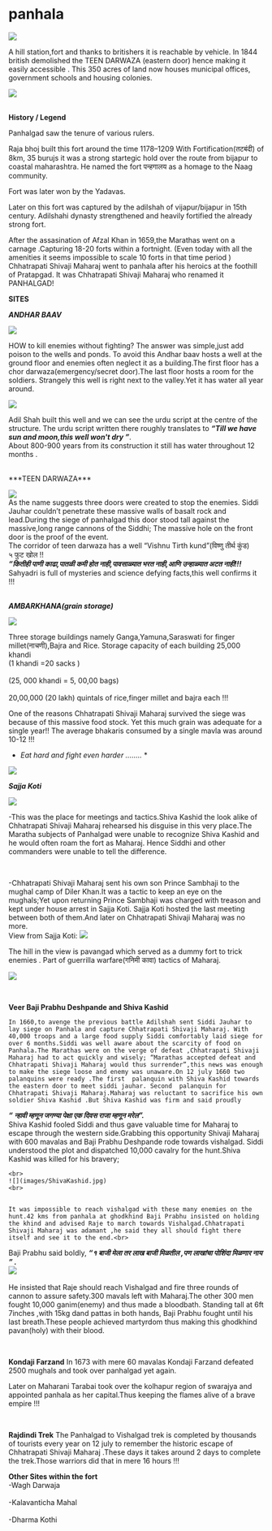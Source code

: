 # panhala




![](images/ambarkhana.jpg)

	

A hill station,fort and thanks to britishers it is reachable by vehicle.
In 1844 british demolished the TEEN DARWAZA (eastern door) hence making it easily accessible .
This 350 acres of land now houses municipal offices, government schools and housing colonies.



![](images/buruj.jpg)



**<br>History / Legend<br>**

Panhalgad saw the tenure of various rulers.


Raja bhoj built this fort around the time 1178–1209 
With  Fortification(तटबंदी) of 8km, 35 burujs it was a strong startegic hold over the route from bijapur to coastal maharashtra. 
He named the fort पन्हगालय as a homage to the Naag community.  

Fort was later won by the Yadavas.

Later on this fort was captured by the adilshah of vijapur/bijapur in 15th century.  Adilshahi dynasty strengthened and heavily fortified the already strong fort.

After the assasination of Afzal Khan in 1659,the Marathas went on a carnage .Capturing 18-20 forts within a fortnight.
(Even today with all the amenities it seems impossible to scale 10 forts in that time period )
Chhatrapati Shivaji Maharaj went to panhala after his heroics at the foothill of Pratapgad.
It was Chhatrapati Shivaji Maharaj who renamed it PANHALGAD!

**SITES**

***ANDHAR BAAV***

![](images/andhaar%20baav.jpg)

HOW to kill enemies without fighting?
The answer was simple,just add poison to the wells and ponds. To avoid this Andhar baav hosts a well at the ground floor and enemies often neglect it as a building.The first floor has a chor darwaza(emergency/secret door).The last floor hosts a room for the soldiers.
Strangely this well is right next to the valley.Yet it has water all year around.

![](images/urdu.jpg)

Adil Shah built this well and we can see the urdu script at the centre of the structure.
The urdu script written there roughly translates to ***“Till we have sun and moon,this well won't dry ”***. 
<br>About 800-900 years from its construction it still has water throughout 12 months .

<br>
***TEEN DARWAZA***

![](images/teen%20darwaza.jpg)
	<br>As the name suggests three doors were created to stop the enemies. Siddi Jauhar couldn’t penetrate these massive walls of basalt rock and lead.During the siege of panhalgad this door stood tall against the massive,long range cannons of the Siddhi; The massive hole on the front door is the proof of the event.<br>
	The corridor of teen darwaza has a well “Vishnu Tirth  kund”(विष्णु तीर्थ कुंड)
<br>५ फुट खोल !!<br>
***“कितीही पाणी काढा,पातळी कमी होत नाही,पावसाळ्यात भरत नाही,आणि उन्हाळ्यात अटत नाही!!!***
<br>
Sahyadri is full of mysteries and science defying facts,this well confirms it !!!   
<br>


***AMBARKHANA(grain storage)***

![](images/ambarkhana.jpg )

     
Three storage buildings namely Ganga,Yamuna,Saraswati for finger millet(नाचणी),Bajra and Rice. 
Storage capacity of each building 25,000 khandi 
<br>(1 khandi =20 sacks )<br>
<br>(25, 000 khandi = 5, 00,00 bags)<br>
<br>20,00,000 (20 lakh) quintals of rice,finger millet and bajra each !!!<br>

One of the reasons Chhatrapati Shivaji Maharaj survived the siege was because of  this massive food stock.
Yet this much grain was adequate for a single year!!
The average bhakaris consumed by a single mavla was around 10-12 !!!
* *Eat hard and fight even harder ……..* *

![](images/sto1.jpg)
<br>



***Sajja Koti***

![](images/sajjaKoti.jpg)


-This was the place for meetings and tactics.Shiva Kashid the look alike of Chhatrapati Shivaji Maharaj rehearsed his disguise in this very place.The Maratha subjects of Panhalgad were unable to recognize Shiva Kashid and he would often roam the fort as Maharaj. Hence Siddhi and other commanders were unable to tell the difference.

<br>

-Chhatrapati Shivaji Maharaj sent his own son Prince Sambhaji to the  mughal camp of Diler Khan.It was a tactic to keep an eye on the mughals;Yet upon returning Prince Sambhaji was charged with treason and kept under house arrest in Sajja Koti. Sajja Koti hosted the last meeting between both of them.And later on Chhatrapati Shivaji Maharaj was no more.
<br>
View from Sajja Koti:
	![](images/View.jpg)
	
The hill in the view is pavangad which served as a dummy fort to trick enemies . Part of guerrilla warfare(गनिमी कावा) tactics of Maharaj.
	
	
![](images/SajjaKoti%20Buruj.jpg)
	
<br>

**Veer  Baji Prabhu Deshpande and Shiva Kashid**

	In 1660,to avenge the previous battle Adilshah sent Siddi Jauhar to lay siege on Panhala and capture Chhatrapati Shivaji Maharaj. With 40,000 troops and a large food supply Siddi comfortably laid siege for over 6 months.Siddi was well aware about the scarcity of food on Panhala.The Marathas were on the verge of defeat ,Chhatrapati Shivaji Maharaj had to act quickly and wisely; “Marathas accepted defeat and Chhatrapati Shivaji Maharaj would thus surrender”,this news was enough to make the siege loose and enemy was unaware.On 12 july 1660 two palanquins were ready .The first  palanquin with Shiva Kashid towards the eastern door to meet siddi jauhar. Second  palanquin for Chhatrapati Shivaji Maharaj.Maharaj was reluctant to sacrifice his own soldier Shiva Kashid .But Shiva Kashid was firm and said proudly 
***“ न्हावी म्हणून जगण्या पेक्षा एक दिवस राजा म्हणून मरेल”.***
<br>
	Shiva Kashid fooled Siddi and thus gave valuable time for Maharaj to escape through the western side.Grabbing this opportunity Shivaji Maharaj with 600 mavalas and Baji Prabhu Deshpande rode towards vishalgad.
Siddi understood the plot and dispatched 10,000 cavalry for the hunt.Shiva Kashid was killed for his bravery; 
	
	
	<br>
	![](images/ShivaKashid.jpg)
	<br>
	
	
	It was impossible to reach vishalgad with these many enemies on the hunt.42 kms from panhala at ghodkhind Baji Prabhu insisted on holding the khind and advised Raje to march towards Vishalgad.Chhatrapati Shivaji Maharaj was adamant ,he said they all should fight there itself and see it to the end.<br>
Baji Prabhu said boldly,
***“१ बाजी मेला तर लाख बाजी मिळतील ,पण लाखांचा पोशिंदा मिळणार नाय ” .***
	<br>
	![](images/Statue.jpg)
	<br>
<br>
He insisted that Raje should reach Vishalgad and fire three rounds of cannon to assure safety.300 mavals left with Maharaj.The other 300 men fought 10,000 ganim(enemy) and thus made a bloodbath.
Standing tall at 6ft 7inches ,with 15kg  dand pattas in both hands, Baji Prabhu fought until his last breath.These people achieved martyrdom thus making this ghodkhind pavan(holy) with their blood.
	

<br>

**Kondaji Farzand**
In 1673 with mere 60 mavalas  Kondaji Farzand defeated 2500 mughals and took over panhalgad yet again.


Later on Maharani Tarabai took over the kolhapur region of swarajya and appointed panhala as her capital.Thus keeping the flames alive of a brave empire  !!!

<br>

**Rajdindi Trek**
The Panhalgad to Vishalgad trek is completed by thousands of tourists every year on 12 july to remember the historic escape of Chhatrapati Shivaji Maharaj .These days it takes around 2 days to complete the trek.Those warriors did that in mere 16 hours !!!



**Other Sites within the fort**
	<br>-Wagh Darwaja<br>
	<br>-Kalavanticha Mahal<br>
	<br>-Dharma Kothi<br>

